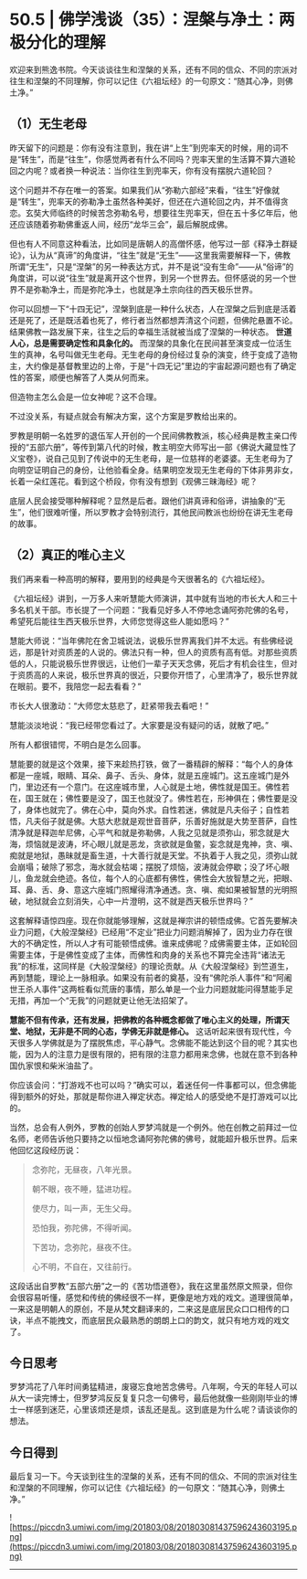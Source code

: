 # 50.5 | 佛学浅谈（35）：涅槃与净土：两极分化的理解

欢迎来到熊逸书院。今天谈谈往生和涅槃的关系，还有不同的信众、不同的宗派对往生和涅槃的不同理解，你可以记住《六祖坛经》的一句原文：“随其心净，则佛土净。”

## （1）无生老母

昨天留下的问题是：你有没有注意到，我在讲“上生”到兜率天的时候，用的词不是“转生”，而是“往生”，你感觉两者有什么不同吗？兜率天里的生活算不算六道轮回之内呢？或者换一种说法：当你往生到兜率天，你有没有摆脱六道轮回？

这个问题并不存在唯一的答案。如果我们从“弥勒六部经”来看，“往生”好像就是“转生”，兜率天的弥勒净土虽然各种美好，但还在六道轮回之内，并不值得贪恋。玄奘大师临终的时候苦念弥勒名号，想要往生兜率天，但在五十多亿年后，他还应该随着弥勒佛重返人间，经历“龙华三会”，最后解脱成佛。

但也有人不同意这种看法，比如同是唐朝人的高僧怀感，他写过一部《释净土群疑论》，认为从“真谛”的角度讲，“往生”就是“无生”——这里我需要解释一下，佛教所谓“无生”，只是“涅槃”的另一种表达方式，并不是说“没有生命”——从“俗谛”的角度讲，可以说“往生”就是离开这个世界，到另一个世界去。但怀感说的另一个世界不是弥勒净土，而是弥陀净土，也就是净土宗向往的西天极乐世界。

你可以回想一下“十四无记”，涅槃到底是一种什么状态，人在涅槃之后到底是活着还是死了，还是既活着也死了，修行者当然都想弄清这个问题，但佛陀悬置不论。结果佛教一路发展下来，往生之后的幸福生活就被当成了涅槃的一种状态。 **世道人心，总是需要确定性和具象化的。** 而涅槃的具象化在民间甚至演变成一位活生生的真神，名号叫做无生老母。无生老母的身份经过复杂的演变，终于变成了造物主，大约像是基督教里边的上帝，于是“十四无记”里边的宇宙起源问题也有了确定性的答案，顺便也解答了人类从何而来。

但造物主怎么会是一位女神呢？这不合理。

不过没关系，有疑点就会有解决方案，这个方案是罗教给出来的。

罗教是明朝一名姓罗的退伍军人开创的一个民间佛教教派，核心经典是教主亲口传授的“五部六册”，等传到第八代的时候，教主明空大师写出一部《佛说大藏显性了义宝卷》，说自己见到了传说中的无生老母，是一位慈祥的老婆婆。无生老母为了向明空证明自己的身份，让他验看全身。结果明空发现无生老母的下体非男非女，长着一朵红莲花。看到这个桥段，你有没有想到《观佛三昧海经》呢？

底层人民会接受哪种解释呢？显然是后者。跟他们讲真谛和俗谛，讲抽象的“无生”，他们很难听懂，所以罗教才会特别流行，其他民间教派也纷纷在讲无生老母的故事。

## （2）真正的唯心主义

我们再来看一种高明的解释，要用到的经典是今天很著名的《六祖坛经》。

《六祖坛经》讲到，一万多人来听慧能大师演讲，其中就有当地的市长大人和三十多名机关干部。市长提了一个问题：“我看见好多人不停地念诵阿弥陀佛的名号，希望死后能往生西天极乐世界，大师您觉得这些人能如愿吗？”

慧能大师说：“当年佛陀在舍卫城说法，说极乐世界离我们并不太远。有些佛经说远，那是针对资质差的人说的。佛法只有一种，但人的资质有高有低。对那些资质低的人，只能说极乐世界很远，让他们一辈子天天念佛，死后才有机会往生，但对于资质高的人来说，极乐世界真的很近，只要你开悟了，心里清净了，极乐世界就在眼前。要不，我陪您一起去看看？”

市长大人很激动：“大师您太慈悲了，赶紧带我去看吧！”

慧能淡淡地说：“我已经带您看过了。大家要是没有疑问的话，就散了吧。”

所有人都很错愕，不明白是怎么回事。

慧能要的就是这个效果，接下来趁热打铁，做了一番精辟的解释：“每个人的身体都是一座城，眼睛、耳朵、鼻子、舌头、身体，就是五座城门。这五座城门是外门，里边还有一个意门。在这座城市里，人心就是土地，佛性就是国王。佛性若在，国王就在；佛性要是没了，国王也就没了。佛性若在，形神俱在；佛性要是没了，身体也就完了。佛在心中，莫向外求。自性若迷，佛就是凡夫俗子；自性若悟，凡夫俗子就是佛。大慈大悲就是观世音菩萨，乐善好施就是大势至菩萨，自性清净就是释迦牟尼佛，心平气和就是弥勒佛，人我之见就是须弥山，邪念就是大海，烦恼就是波涛，坏心眼儿就是恶龙，贪欲就是鱼鳖，妄念就是鬼神，贪、嗔、痴就是地狱，愚昧就是畜生道，十大善行就是天堂。不执着于人我之见，须弥山就会崩塌；破除了邪念，海水就会枯竭；摆脱了烦恼，波涛就会停歇；没了坏心眼儿，鱼龙就会绝迹。各位，每个人的心底都有佛性，佛性会大放智慧之光，把眼、耳、鼻、舌、身、意这六座城门照耀得清净通透。贪、嗔、痴如果被智慧的光明照破，地狱就会立刻消失，心中一片澄明，这不就是西天极乐世界吗？”

这套解释语惊四座。现在你就能够理解，这就是禅宗讲的顿悟成佛。它首先要解决业力问题，《大般涅槃经》已经用“不定业”把业力问题消解掉了，因为业力存在很大的不确定性，所以人才有可能顿悟成佛。谁来成佛呢？成佛需要主体，正如轮回需要主体，于是佛性变成了主体，而佛性和肉身的关系也不算完全违背“诸法无我”的标准，这同样是《大般涅槃经》的理论贡献。从《大般涅槃经》到竺道生，再到慧能，理论上一脉相承。如果没有前者的奠基，没有“佛陀杀人事件”和“阿阇世王杀人事件”这两桩看似荒唐的事情，那么单是一个业力问题就能问得慧能手足无措，再加一个“无我”的问题就更让他无法招架了。

 **慧能不但有传承，还有发展，把佛教的各种概念都做了唯心主义的处理，所谓天堂、地狱，无非是不同的心态，学佛无非就是修心。** 这话听起来很有现代性，今天很多人学佛就是为了摆脱焦虑，平心静气。念佛能不能达到这个目的呢？其实也能，因为人的注意力是很有限的，把有限的注意力都用来念佛，也就在意不到各种国仇家恨和柴米油盐了。

你应该会问：“打游戏不也可以吗？”确实可以，着迷任何一件事都可以，但念佛能得到额外的好处，那就是帮你进入禅定状态。禅定给人的感受绝不是打游戏可以比的。

当然，总会有人例外，罗教的创始人罗梦鸿就是一个例外。他在创教之前拜过一位名师，老师告诉他只要持之以恒地念诵阿弥陀佛的佛号，就能超升极乐世界。后来他回忆这段经历说：

> 念弥陀，无昼夜，八年光景。
> 
> 朝不眼，夜不睡，猛进功程。
> 
> 使尽力，叫一声，无生父母。
> 
> 恐怕我，弥陀佛，不得听闻。
> 
> 下苦功，念弥陀，昼夜不住。
> 
> 心不明，不自在，又往前行。

这段话出自罗教“五部六册”之一的《苦功悟道卷》，我在这里虽然原文照录，但你会很容易听懂，感觉和传统的佛经很不一样，更像是地方戏的戏文。道理很简单，一来这是明朝人的原创，不是从梵文翻译来的，二来这是底层民众口口相传的口诀，半点不能拽文，而底层民众最熟悉的朗朗上口的韵文，就只有地方戏的戏文了。

## 今日思考

罗梦鸿花了八年时间勇猛精进，废寝忘食地苦念佛号。八年啊，今天的年轻人可以从大一读完博士，但罗梦鸿反反复复只念一句佛号，最后他就像一些刚刚毕业的博士一样感到迷茫，心里该烦还是烦，该乱还是乱。这到底是为什么呢？请谈谈你的想法。

## 今日得到

最后复习一下。今天谈到往生的涅槃的关系，还有不同的信众、不同的宗派对往生和涅槃的不同理解，你可以记住《六祖坛经》的一句原文：“随其心净，则佛土净。”

![https://piccdn3.umiwi.com/img/201803/08/201803081437596243603195.png](https://piccdn3.umiwi.com/img/201803/08/201803081437596243603195.png)

---
